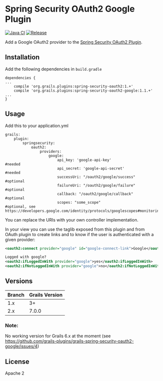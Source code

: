 # Spring Security OAuth2 Google Plugin

[![Java CI](https://github.com/grails-plugins/grails-spring-security-oauth2-google/actions/workflows/gradle.yml/badge.svg)](https://github.com/grails-plugins/grails-spring-security-oauth2-google/actions/workflows/gradle.yml)
 [![Release](https://github.com/grails-plugins/grails-spring-security-oauth2-google/actions/workflows/release.yml/badge.svg)](https://github.com/grails-plugins/grails-spring-security-oauth2-google/actions/workflows/release.yml)

Add a Google OAuth2 provider to the [Spring Security OAuth2 Plugin](https://github.com/grails-plugins/grails-spring-security-oauth2).

## Installation

Add the following dependencies in `build.gradle`
```
dependencies {
...
    compile 'org.grails.plugins:spring-security-oauth2:1.+'
    compile 'org.grails.plugins:spring-security-oauth2-google:1.1.+'
...
}
```

## Usage

Add this to your application.yml
```
grails:
    plugin:
        springsecurity:
            oauth2:
                providers:
                    google:
                        api_key: 'google-api-key'               #needed
                        api_secret: 'google-api-secret'         #needed
                        successUri: "/oauth2/google/success"    #optional
                        failureUri: "/oauth2/google/failure"    #optional
                        callback: "/oauth2/google/callback"     #optional
                        scopes: "some_scope"                    #optional, see https://developers.google.com/identity/protocols/googlescopes#monitoringv3
```
You can replace the URIs with your own controller implementation.

In your view you can use the taglib exposed from this plugin and from OAuth plugin to create links and to know if the user is authenticated with a given provider:
```xml
<oauth2:connect provider="google" id="google-connect-link">Google</oauth2:connect>

Logged with google?
<oauth2:ifLoggedInWith provider="google">yes</oauth2:ifLoggedInWith>
<oauth2:ifNotLoggedInWith provider="google">no</oauth2:ifNotLoggedInWith>
```

## Versions

| Branch | Grails Version |
|--------|----------------|
| 1.x    | 3+             |
| 2.x    | 7.0.0          |


### Note: 
No working version for Grails 6.x at the moment (see https://github.com/grails-plugins/grails-spring-security-oauth2-google/issues/4)

## License

Apache 2